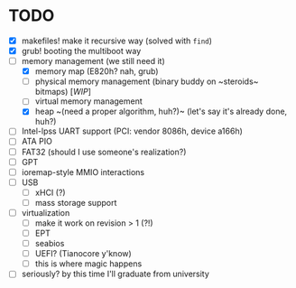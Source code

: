 # TODO
- [x] makefiles! make it recursive way (solved with `find`)
- [x] grub! booting the multiboot way
- [ ] memory management (we still need it)
	+ [x] memory map (E820h? nah, grub) 
	+ [ ] physical memory management (binary buddy on ~steroids~ bitmaps) [*WIP*]
	+ [ ] virtual memory management
	+ [x] heap ~(need a proper algorithm, huh?)~ (let's say it's already done, huh?)
- [ ] Intel-lpss UART support (PCI: vendor 8086h, device a166h)
- [ ] ATA PIO
- [ ] FAT32 (should I use someone's realization?)
- [ ] GPT
- [ ] ioremap-style MMIO interactions
- [ ] USB
	+ [ ] xHCI (?)
	+ [ ] mass storage support
- [ ] virtualization
	+ [ ] make it work on revision > 1 (?!)
	+ [ ] EPT
	+ [ ] seabios
	+ [ ] UEFI? (Tianocore y'know)
	+ [ ] this is where magic happens
- [ ] seriously? by this time I'll graduate from university
